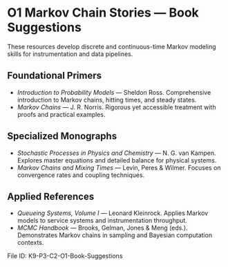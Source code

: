 # O1 Markov Chain Stories — Book Suggestions

These resources develop discrete and continuous-time Markov modeling skills for instrumentation and data pipelines.

## Foundational Primers
- *Introduction to Probability Models* — Sheldon Ross. Comprehensive introduction to Markov chains, hitting times, and steady states.
- *Markov Chains* — J. R. Norris. Rigorous yet accessible treatment with proofs and practical examples.

## Specialized Monographs
- *Stochastic Processes in Physics and Chemistry* — N. G. van Kampen. Explores master equations and detailed balance for physical systems.
- *Markov Chains and Mixing Times* — Levin, Peres & Wilmer. Focuses on convergence rates and coupling techniques.

## Applied References
- *Queueing Systems, Volume I* — Leonard Kleinrock. Applies Markov models to service systems and instrumentation throughput.
- *MCMC Handbook* — Brooks, Gelman, Jones & Meng (eds.). Demonstrates Markov chains in sampling and Bayesian computation contexts.

File ID: K9-P3-C2-O1-Book-Suggestions
